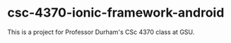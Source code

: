 csc-4370-ionic-framework-android
=================

This is a project for Professor Durham's CSc 4370 class at GSU.
